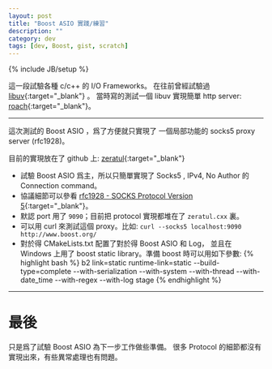 ```yaml
---
layout: post
title: "Boost ASIO 實踐/練習"
description: ""
category: dev
tags: [dev, Boost, gist, scratch]
---
```

{% include JB/setup %}

這一段試驗各種 c/c++ 的 I/O Frameworks。
在往前曾經試驗過 [libuv](https://github.com/libuv/libuv){:target="_blank"} 。
當時寫的測試一個 libuv 實現簡單 http server: [roach](https://github.com/xiongjia/scratch/tree/master/roach){:target="_blank"}。

----

這次測試的 Boost ASIO ，爲了方便就只實現了
一個局部功能的 socks5 proxy server (rfc1928)。

目前的實現放在了 github 上: [zeratul](https://github.com/xiongjia/scratch/tree/master/zeratul){:target="_blank"}

- 試驗 Boost ASIO 爲主，所以只簡單實現了 Socks5 , IPv4, No Author 的 Connection command。
- 協議細節可以參看 [rfc1928 - SOCKS Protocol Version 5](https://www.ietf.org/rfc/rfc1928.txt){:target="_blank"}。
- 默認 port 用了 `9090`；目前把 protocol 實現都堆在了 `zeratul.cxx` 裏。
- 可以用 curl 來測試這個 proxy。比如: `curl --socks5 localhost:9090 http://www.boost.org/`
- 對於得 CMakeLists.txt 配置了對於得 Boost ASIO 和 Log，
  並且在 Windows 上用了 boost static library。準備 boost 時可以用如下參數:
{% highlight bash %}
b2 link=static runtime-link=static --build-type=complete 
        --with-serialization --with-system --with-thread --with-date_time 
        --with-regex --with-log stage
{% endhighlight %}

----

# 最後
只是爲了試驗 Boost ASIO 為下一步工作做些準備。
很多 Protocol 的細節都沒有實現出來，有些異常處理也有問題。

